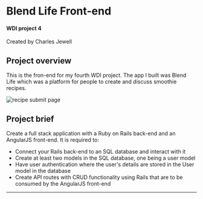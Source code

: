 # Blend Life Front-end

#### WDI project 4

Created by Charles Jewell

## Project overview

This is the fron-end for my fourth WDI project. The app I built was Blend Life which was a platform for people to create and discuss smoothie recipes. 

![recipe submit page](http://i.imgur.com/nXECmG4.png)

## Project brief

Create a full stack application with a Ruby on Rails back-end and an AngularJS front-end. It is required to:

* Connect your Rails back-end to an SQL database and interact with it
* Create at least two models in the SQL database, one being a user model
* Have user authentication where the user's details are stored in the User model in the database
* Create API routes with CRUD functionality using Rails that are to be consumed by the AngularJS front-end

<HR>
